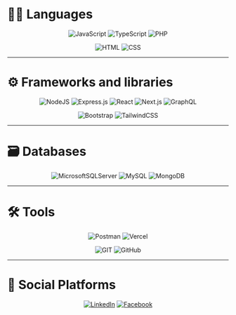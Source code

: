 
# **🧑‍💻 Languages**
<div align="center">
  

![JavaScript](https://img.shields.io/badge/-JavaScript-F7DF1E?logo=javascript&&style=for-the-badge&logoColor=black)
![TypeScript](https://img.shields.io/badge/typescript-%23007ACC.svg?style=for-the-badge&logo=typescript&logoColor=white)
![PHP](https://img.shields.io/badge/php-%23777BB4.svg?style=for-the-badge&logo=php&logoColor=white)

![HTML](https://img.shields.io/badge/-HTML5-E34F26?logo=html5&&style=for-the-badge&logoColor=white)
![CSS](https://img.shields.io/badge/-CSS3-1572B6?logo=css3&&style=for-the-badge&logoColor=white)


</div>

-----

# **⚙️ Frameworks and libraries**
<div align="center">

![NodeJS](https://img.shields.io/badge/node.js-6DA55F?style=for-the-badge&logo=node.js&logoColor=white)
![Express.js](https://img.shields.io/badge/express.js-%23404d59.svg?style=for-the-badge&logo=express&logoColor=%2361DAFB)
![React](https://img.shields.io/badge/react-%2320232a.svg?style=for-the-badge&logo=react&logoColor=%2361DAFB)
![Next.js](https://img.shields.io/badge/next.js-000000?style=for-the-badge&logo=nextdotjs&logoColor=white)
![GraphQL](https://img.shields.io/badge/-GraphQL-E10098?style=for-the-badge&logo=graphql&logoColor=white)

![Bootstrap](https://img.shields.io/badge/bootstrap-%238511FA.svg?style=for-the-badge&logo=bootstrap&logoColor=white)
![TailwindCSS](https://img.shields.io/badge/Tailwind_CSS-grey?style=for-the-badge&logo=tailwind-css&logoColor=38B2AC)
</div>

-----
# **🗃️ Databases**
<div align="center">

![MicrosoftSQLServer](https://img.shields.io/badge/Microsoft%20SQL%20Server-CC2927?style=for-the-badge&logo=microsoft%20sql%20server&logoColor=white)
![MySQL](https://img.shields.io/badge/mysql-4479A1.svg?style=for-the-badge&logo=mysql&logoColor=white)
![MongoDB](https://img.shields.io/badge/MongoDB-%234ea94b.svg?style=for-the-badge&logo=mongodb&logoColor=white)
</div>

-----
# **🛠️ Tools**
<div align="center">
  
![Postman](https://img.shields.io/badge/Postman-FF6C37?logo=postman&style=for-the-badge&logoColor=white)
![Vercel](https://img.shields.io/badge/vercel-%23000000.svg?style=for-the-badge&logo=vercel&logoColor=white)

![GIT](https://img.shields.io/badge/Git-F05032?logo=git&style=for-the-badge&logoColor=white)
![GitHub](https://img.shields.io/badge/github-%23121011.svg?style=for-the-badge&logo=github&logoColor=white)
  
</div>

-----

# 📩 Social Platforms
<div align="center">
  
[![LinkedIn](https://img.shields.io/badge/-LinkedIn-0077B5?logo=linkedin&style=for-the-badge&logoColor=white)](https://www.linkedin.com/in/ahmed-mansour-1b937a276/)
[![Facebook](https://img.shields.io/badge/-Facebook-1877F2?logo=facebook&style=for-the-badge&logoColor=white)](https://www.facebook.com/ahmed.mansour.581554)

</div>